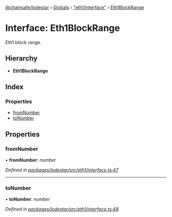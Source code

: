 [@chainsafe/lodestar](../README.md) › [Globals](../globals.md) › ["eth1/interface"](../modules/_eth1_interface_.md) › [Eth1BlockRange](_eth1_interface_.eth1blockrange.md)

# Interface: Eth1BlockRange

Eth1 block range.

## Hierarchy

* **Eth1BlockRange**

## Index

### Properties

* [fromNumber](_eth1_interface_.eth1blockrange.md#fromnumber)
* [toNumber](_eth1_interface_.eth1blockrange.md#tonumber)

## Properties

###  fromNumber

• **fromNumber**: *number*

*Defined in [packages/lodestar/src/eth1/interface.ts:47](https://github.com/ChainSafe/lodestar/blob/7e3e010f1/packages/lodestar/src/eth1/interface.ts#L47)*

___

###  toNumber

• **toNumber**: *number*

*Defined in [packages/lodestar/src/eth1/interface.ts:48](https://github.com/ChainSafe/lodestar/blob/7e3e010f1/packages/lodestar/src/eth1/interface.ts#L48)*

